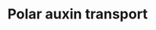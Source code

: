 ---
annotations:
- id: PW:0000103
  parent: regulatory pathway
  type: Pathway Ontology
  value: transport pathway
- id: PW:0000465
  parent: signaling pathway
  type: Pathway Ontology
  value: hormone signaling pathway
authors:
- Pjaiswal
- MaintBot
- Fehrhart
- DeSl
- Teacup
- Mkutmon
- Eweitz
- Egonw
citedin:
- link: PMC4702781
description: Polar auxin transport pathway of rice. Even though we have shown a representative
  diagram of influx and efflux proteins on different but adjacent cells, the auxin
  influx and efflux transport proteins when present in the same cell, are often located
  in the plasma membrane of cell's opposite side or on the sides (left/right). All
  the different paralogs of influx and efflux proteins may not be present in the same
  cell. Often their expression and localization is tissue, cell, organ and development
  stage specific. This helps in directing the flow of auxin towards 'auxin maxima'
  sites in plant organs and cells as needed. In some cases auxin can permeate through
  the plasma membrane.
last-edited: 2021-05-21
organisms:
- Oryza sativa
redirect_from:
- /index.php/Pathway:WP2940
- /instance/WP2940
- /instance/WP2940_rr124694
revision: r124694
schema-jsonld:
- '@context': https://schema.org/
  '@id': https://wikipathways.github.io/pathways/WP2940.html
  '@type': Dataset
  creator:
    '@type': Organization
    name: WikiPathways
  description: Polar auxin transport pathway of rice. Even though we have shown a
    representative diagram of influx and efflux proteins on different but adjacent
    cells, the auxin influx and efflux transport proteins when present in the same
    cell, are often located in the plasma membrane of cell's opposite side or on the
    sides (left/right). All the different paralogs of influx and efflux proteins may
    not be present in the same cell. Often their expression and localization is tissue,
    cell, organ and development stage specific. This helps in directing the flow of
    auxin towards 'auxin maxima' sites in plant organs and cells as needed. In some
    cases auxin can permeate through the plasma membrane.
  keywords:
  - (H+)x2
  - H+
  - OS01G0643300
  - OS01G0715600
  - OS01G0802700
  - OS01G0856500
  - OS01G0919800
  - OS02G0743400
  - OS03G0244600
  - OS05G0447200
  - OS05G0576900
  - OS06G0232300
  - OS06G0660200
  - OS08G0529000
  - OS09G0505400
  - OS10G0147400
  - OS11G0122800
  - OS11G0137000
  - OS11G0169200
  - OS12G0133800
  - indole-3-acetate
  - indole-3-acetic acid
  license: CC0
  name: Polar auxin transport
seo: CreativeWork
title: Polar auxin transport
wpid: WP2940
---